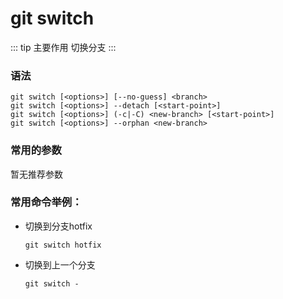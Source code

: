# git switch

::: tip 主要作用
切换分支
:::

### 语法

```git
git switch [<options>] [--no-guess] <branch>
git switch [<options>] --detach [<start-point>]
git switch [<options>] (-c|-C) <new-branch> [<start-point>]
git switch [<options>] --orphan <new-branch>
```

### 常用的参数

暂无推荐参数

### 常用命令举例：

- 切换到分支hotfix
  
  ```git
  git switch hotfix
  ```

- 切换到上一个分支
  
  ```git
  git switch -
  ```
